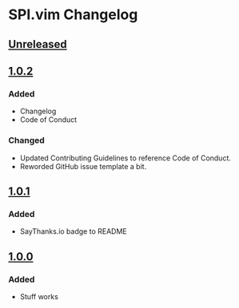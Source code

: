 # SPI.vim Changelog


## [Unreleased]


## [1.0.2]

### Added
- Changelog
- Code of Conduct

### Changed
- Updated Contributing Guidelines to reference Code of Conduct.
- Reworded GitHub issue template a bit.


## [1.0.1]

### Added
- SayThanks.io badge to README


## [1.0.0]

### Added
- Stuff works


[Unreleased]: https://github.com/nkantar/SPI.vim/compare/1.0.2...HEAD
[1.0.2]: https://github.com/nkantar/SPI.vim/compare/1.0.1...1.0.2
[1.0.1]: https://github.com/nkantar/SPI.vim/compare/1.0.0...1.0.1
[1.0.0]: https://github.com/nkantar/SPI.vim/commit/18987af7119e9163d897b8c707ab2a5d5b658323
